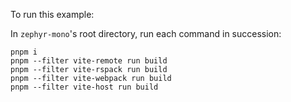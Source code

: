 To run this example:

In `zephyr-mono`'s root directory, run each command in succession:

```
pnpm i
pnpm --filter vite-remote run build
pnpm --filter vite-rspack run build
pnpm --filter vite-webpack run build
pnpm --filter vite-host run build
```
